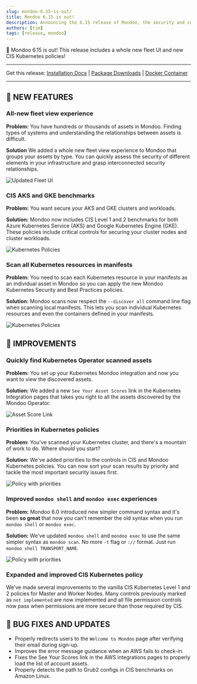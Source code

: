 ```yaml
---
slug: mondoo-6.15-is-out/
title: Mondoo 6.15 is out!
description: Announcing the 6.15 release of Mondoo, the security and compliance platform that prioritizes risks that matter most in your infrastructure.
authors: [tim]
tags: [release, mondoo]
---
```


🥳 Mondoo 6.15 is out! This release includes a whole new fleet UI and new CIS Kubernetes policies!

---

Get this release: [Installation Docs](/cnspec/) | [Package Downloads](https://releases.mondoo.com/mondoo/) | [Docker Container](https://hub.docker.com/r/mondoo/client)

---

## 🎉 NEW FEATURES

### All-new fleet view experience

**Problem:** You have hundreds or thousands of assets in Mondoo. Finding types of systems and understanding the relationships between assets is difficult.

**Solution** We added a whole new fleet view experience to Mondoo that groups your assets by type. You can quickly assess the security of different elements in your infrastructure and grasp interconnected security relationships.

![Updated Fleet UI](/img/releases/2022-09-13-mondoo-6.15-is-out/fleet_ui.png)

### CIS AKS and GKE benchmarks

**Problem:** You want secure your AKS and GKE clusters and workloads.

**Solution:** Mondoo now includes CIS Level 1 and 2 benchmarks for both Azure Kubernetes Service (AKS) and Google Kubernetes Engine (GKE). These policies include critical controls for securing your cluster nodes and cluster workloads.

![Kubernetes Policies](/img/releases/2022-09-13-mondoo-6.15-is-out/policies.png)

### Scan all Kubernetes resources in manifests

**Problem:** You need to scan each Kubernetes resource in your manifests as an individual asset in Mondoo so you can apply the new Mondoo Kubernetes Security and Best Practices policies.

**Solution:** Mondoo scans now respect the `--discover all` command line flag when scanning local manifests. This lets you scan individual Kubernetes resources and even the containers defined in your manifests.

![Kubernetes Policies](/img/releases/2022-09-13-mondoo-6.15-is-out/mondoo-discover-all.png)

## 🧹 IMPROVEMENTS

### Quickly find Kubernetes Operator scanned assets

**Problem:** You set up your Kubernetes Mondoo integration and now you want to view the discovered assets.

**Solution:** We added a new `See Your Asset Scores` link in the Kubernetes Integration pages that takes you right to all the assets discovered by the Mondoo Operator.

![Asset Score Link](/img/releases/2022-09-13-mondoo-6.15-is-out/integration.png)

### Priorities in Kubernetes policies

**Problem:** You've scanned your Kubernetes cluster, and there's a mountain of work to do. Where should you start?

**Solution:** We've added priorities to the controls in CIS and Mondoo Kubernetes policies. You can now sort your scan results by priority and tackle the most important security issues first.

![Policy with priorities](/img/releases/2022-09-13-mondoo-6.15-is-out/priorities.png)

### Improved `mondoo shell` and `mondoo exec` experiences

**Problem:** Mondoo 6.0 introduced new simpler command syntax and it's been **so great** that now you can't remember the old syntax when you run `mondoo shell` or `mondoo exec`.

**Solution:** We've updated `mondoo shell` and `mondoo exec` to use the same simpler syntax as `mondoo scan`. No more `-t` flag or `://` format. Just run `mondoo shell TRANSPORT_NAME`.

![Policy with priorities](/img/releases/2022-09-13-mondoo-6.15-is-out/mondoo-transport.png)

### Expanded and improved CIS Kubernetes policy

We've made several improvements to the vanilla CIS Kubernetes Level 1 and 2 policies for Master and Worker Nodes. Many controls previously marked as `not implemented` are now implemented and all file permission controls now pass when permissions are more secure than those required by CIS.

## 🐛 BUG FIXES AND UPDATES

- Properly redirects users to the `Welcome to Mondoo` page after verifying their email during sign-up.
- Improves the error message guidance when an AWS fails to check-in.
- Fixes the See Your Scores link in the AWS integrations pages to properly load the list of account assets.
- Properly detects the path to Grub2 configs in CIS benchmarks on Amazon Linux.

